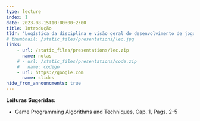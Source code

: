 ```yaml
---
type: lecture
index: 1
date: 2023-08-15T10:00:00+2:00
title: Introdução
tldr: "Logística da disciplina e visão geral do desenvolvimento de jogos digitais: história, mercado e tecnologias."
# thumbnail: /static_files/presentations/lec.jpg
links: 
    - url: /static_files/presentations/lec.zip
      name: notas
    # - url: /static_files/presentations/code.zip
    #   name: código
    - url: https://google.com
      name: slides
hide_from_announcments: true
---
```

**Leituras Sugeridas:**
- Game Programming Algorithms and Techniques, Cap. 1, Pags. 2-5
